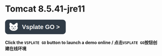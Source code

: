 # Tomcat 8.5.41-jre11

<a href="https://www.vsplate.com/?docker-compose=https://github.com/vsplate/dcenvs/tomcat/8.5.41-jre11"><img alt="VSPLATE GO" src="https://raw.githubusercontent.com/vsplate/images/master/vsgo_btn.png" width="200px"></a>

**Click the `VSPLATE GO` button to launch a demo online / 点击`VSPLATE GO`按钮创建在线环境**